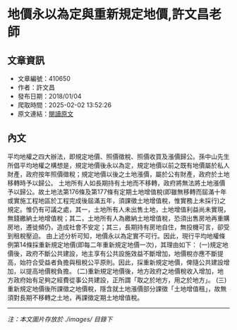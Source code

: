 # 地價永以為定與重新規定地價,許文昌老師

## 文章資訊
- 文章編號：410650
- 作者：許文昌
- 發布日期：2018/01/04
- 爬取時間：2025-02-02 13:52:26
- 原文連結：[閱讀原文](https://real-estate.get.com.tw/Columns/detail.aspx?no=410650)

## 內文
平均地權之四大辦法，即規定地價、照價徵稅、照價收買及漲價歸公。孫中山先生所倡平均地權之構想是，規定地價後永以為定，規定地價以前之既有地價屬於私人財產，政府按年照價徵稅；規定地價以後之土地漲價，屬於公有財產，政府於土地移轉時予以歸公。
土地所有人如長期持有土地而不移轉，政府將無法將土地漲價予以歸公。故土地法第176條及第177條有定期土地增值稅(即雖無移轉而屆滿十年或實施工程地區於工程完成後屆滿五年，須課徵土地增值稅，惟實務上未採行)之規定。惟仍有可議之處，其一，土地所有人未出售土地，土地增值利益尚未實現，無錢繳納土地增值稅；其二，土地所有人為繳納土地增值稅，恐須出售房地再重購房地，遷徙頻仍，造成社會不安定；其三，長期持有房地自住，無投機可言，卻受到租稅壓迫。
由上述分析可知，地價永以為定實不可行。因此，現行平均地權條例第14條採重新規定地價(即每二年重新規定地價一次)，其理由如下：
(一)規定地價後，政府不斷公共建設，地主享有公共設施效益不斷增加，地價稅亦應不斷提高，始符合受益者負擔與租稅公平原則。因此，採重新規定地價，俾隨公共建設增加，以提高地價稅負擔。
(二)重新規定地價後，地方政府之地價稅收入增加，地方政府始有足夠之經費從事公共建設，正所謂「取之於地方，用之於地方」。
(三)重新規定地價後所課徵之地價稅，隱含就土地漲價部分課徵「土地增值租」，故無須對長期不移轉之土地，再課徵定期土地增值稅。

---
*注：本文圖片存放於 ./images/ 目錄下*
